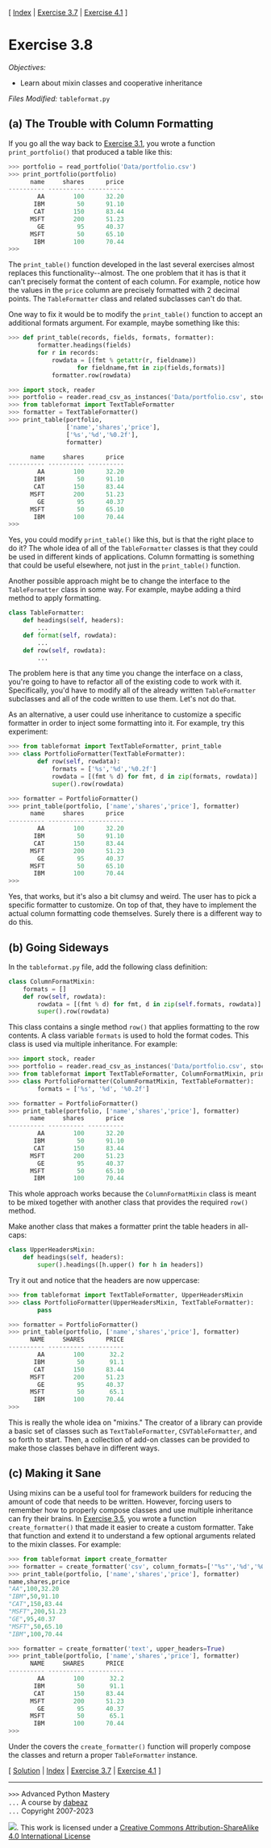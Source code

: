 \[ [Index](index.md) | [Exercise 3.7](ex3_7.md) | [Exercise 4.1](ex4_1.md) \]

# Exercise 3.8

*Objectives:*

- Learn about mixin classes and cooperative inheritance

*Files Modified:* `tableformat.py`

## (a) The Trouble with Column Formatting

If you go all the way back to [Exercise 3.1](ex3_1.md), you
wrote a function `print_portfolio()` that produced a table like this:

```python
>>> portfolio = read_portfolio('Data/portfolio.csv')
>>> print_portfolio(portfolio)
      name     shares      price
---------- ---------- ---------- 
        AA        100      32.20
       IBM         50      91.10
       CAT        150      83.44
      MSFT        200      51.23
        GE         95      40.37
      MSFT         50      65.10
       IBM        100      70.44
>>>
```

The `print_table()` function developed in the last several exercises
almost replaces this functionality--almost. The one problem that it
has is that it can't precisely format the content of each column. For
example, notice how the values in the `price` column are precisely
formatted with 2 decimal points. The `TableFormatter` class and
related subclasses can't do that.

One way to fix it would be to modify the `print_table()` function to
accept an additional formats argument. For example, maybe something
like this:

```python
>>> def print_table(records, fields, formats, formatter):
        formatter.headings(fields)
        for r in records:
            rowdata = [(fmt % getattr(r, fieldname))
	               for fieldname,fmt in zip(fields,formats)]
            formatter.row(rowdata)

>>> import stock, reader
>>> portfolio = reader.read_csv_as_instances('Data/portfolio.csv', stock.Stock)
>>> from tableformat import TextTableFormatter
>>> formatter = TextTableFormatter()
>>> print_table(portfolio, 
                ['name','shares','price'],
                ['%s','%d','%0.2f'],
                formatter)

      name     shares      price
---------- ---------- ---------- 
        AA        100      32.20
       IBM         50      91.10
       CAT        150      83.44
      MSFT        200      51.23
        GE         95      40.37
      MSFT         50      65.10
       IBM        100      70.44
>>>
```

Yes, you could modify `print_table()` like this, but is that the right
place to do it? The whole idea of all of the `TableFormatter` classes
is that they could be used in different kinds of applications. Column
formatting is something that could be useful elsewhere, not just
in the `print_table()` function.

Another possible approach might be to change the interface to the
`TableFormatter` class in some way. For example, maybe adding a third
method to apply formatting.

```python
class TableFormatter:
    def headings(self, headers):
        ...
    def format(self, rowdata):
        ...
    def row(self, rowdata):
        ...
```

The problem here is that any time you change the interface on a class,
you're going to have to refactor all of the existing code to work with
it. Specifically, you'd have to modify all of the already written
`TableFormatter` subclasses and all of the code written to use them.
Let's not do that.

As an alternative, a user could use inheritance to customize a
specific formatter in order to inject some formatting into it. For
example, try this experiment:

```python
>>> from tableformat import TextTableFormatter, print_table
>>> class PortfolioFormatter(TextTableFormatter):
        def row(self, rowdata):
            formats = ['%s','%d','%0.2f']
            rowdata = [(fmt % d) for fmt, d in zip(formats, rowdata)]
            super().row(rowdata)

>>> formatter = PortfolioFormatter()
>>> print_table(portfolio, ['name','shares','price'], formatter)
      name     shares      price
---------- ---------- ---------- 
        AA        100      32.20
       IBM         50      91.10
       CAT        150      83.44
      MSFT        200      51.23
        GE         95      40.37
      MSFT         50      65.10
       IBM        100      70.44
>>>
```

Yes, that works, but it's also a bit clumsy and weird. The user has
to pick a specific formatter to customize. On top of that, they have
to implement the actual column formatting code themselves. Surely
there is a different way to do this.

## (b) Going Sideways

In the `tableformat.py` file, add the following class definition:

```python
class ColumnFormatMixin:
    formats = []
    def row(self, rowdata):
        rowdata = [(fmt % d) for fmt, d in zip(self.formats, rowdata)]
        super().row(rowdata)
```

This class contains a single method `row()` that applies formatting to
the row contents. A class variable `formats` is used to hold the format
codes. This class is used via multiple inheritance. For example:

```python
>>> import stock, reader
>>> portfolio = reader.read_csv_as_instances('Data/portfolio.csv', stock.Stock)
>>> from tableformat import TextTableFormatter, ColumnFormatMixin, print_table
>>> class PortfolioFormatter(ColumnFormatMixin, TextTableFormatter):
        formats = ['%s', '%d', '%0.2f']

>>> formatter = PortfolioFormatter()
>>> print_table(portfolio, ['name','shares','price'], formatter)
      name     shares      price
---------- ---------- ---------- 
        AA        100      32.20
       IBM         50      91.10
       CAT        150      83.44
      MSFT        200      51.23
        GE         95      40.37
      MSFT         50      65.10
       IBM        100      70.44
```

This whole approach works because the `ColumnFormatMixin` class is
meant to be mixed together with another class that provides the
required `row()` method.

Make another class that makes a formatter print the table headers in all-caps:

```python
class UpperHeadersMixin:
    def headings(self, headers):
        super().headings([h.upper() for h in headers])
```

Try it out and notice that the headers are now uppercase:

```python
>>> from tableformat import TextTableFormatter, UpperHeadersMixin
>>> class PortfolioFormatter(UpperHeadersMixin, TextTableFormatter):
        pass

>>> formatter = PortfolioFormatter()
>>> print_table(portfolio, ['name','shares','price'], formatter)
      NAME     SHARES      PRICE 
---------- ---------- ---------- 
        AA        100       32.2 
       IBM         50       91.1 
       CAT        150      83.44 
      MSFT        200      51.23 
        GE         95      40.37 
      MSFT         50       65.1 
       IBM        100      70.44 
>>>
```

This is really the whole idea on "mixins."  The creator of a library
can provide a basic set of classes such as `TextTableFormatter`,
`CSVTableFormatter`, and so forth to start. Then, a collection of
add-on classes can be provided to make those classes behave in
different ways.

## (c) Making it Sane

Using mixins can be a useful tool for framework builders for reducing
the amount of code that needs to be written. However, forcing users
to remember how to properly compose classes and use multiple inheritance can
fry their brains. In [Exercise 3.5](ex3_5.md), you wrote a
function `create_formatter()` that made it easier to create a custom
formatter. Take that function and extend it to understand a few optional
arguments related to the mixin classes. For example:

```python
>>> from tableformat import create_formatter
>>> formatter = create_formatter('csv', column_formats=['"%s"','%d','%0.2f'])
>>> print_table(portfolio, ['name','shares','price'], formatter)
name,shares,price
"AA",100,32.20
"IBM",50,91.10
"CAT",150,83.44
"MSFT",200,51.23
"GE",95,40.37
"MSFT",50,65.10
"IBM",100,70.44

>>> formatter = create_formatter('text', upper_headers=True)
>>> print_table(portfolio, ['name','shares','price'], formatter)
      NAME     SHARES      PRICE 
---------- ---------- ---------- 
        AA        100       32.2 
       IBM         50       91.1 
       CAT        150      83.44 
      MSFT        200      51.23 
        GE         95      40.37 
      MSFT         50       65.1 
       IBM        100      70.44 
>>>
```

Under the covers the `create_formatter()` function will properly compose
the classes and return a proper `TableFormatter` instance.

\[ [Solution](soln3_8.md) | [Index](index.md) | [Exercise 3.7](ex3_7.md) | [Exercise 4.1](ex4_1.md) \]

----
`>>>` Advanced Python Mastery  
`...` A course by [dabeaz](https://www.dabeaz.com)  
`...` Copyright 2007-2023

![](https://i.creativecommons.org/l/by-sa/4.0/88x31.png). This work is licensed under
a [Creative Commons Attribution-ShareAlike 4.0 International License](http://creativecommons.org/licenses/by-sa/4.0/)
